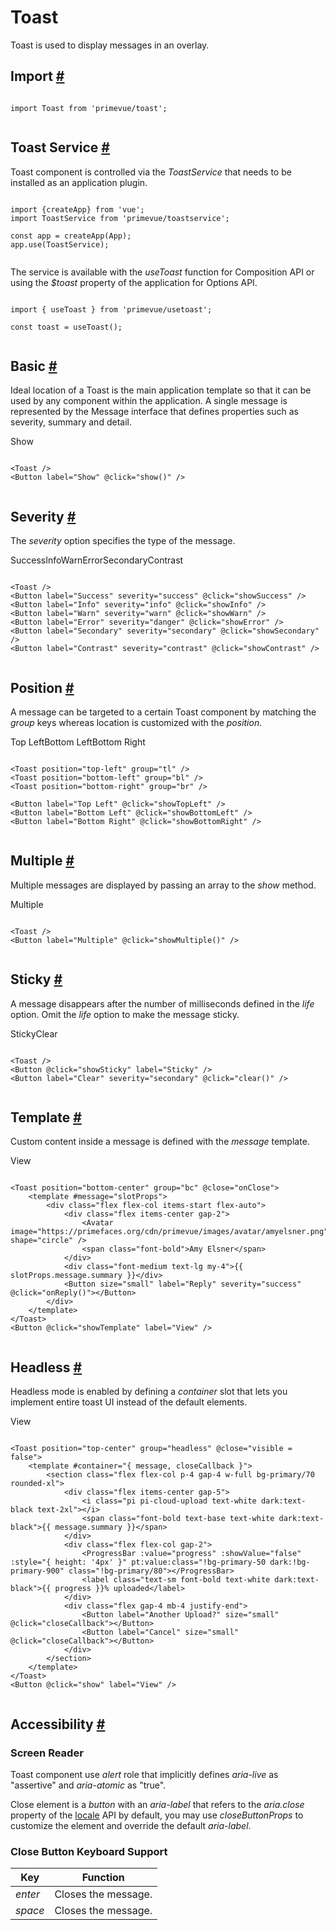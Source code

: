 # Toast

Toast is used to display messages in an overlay.

## Import [#](https://primevue.org/toast/#import)

```

import Toast from 'primevue/toast';


```

## Toast Service [#](https://primevue.org/toast/#toast-service)

Toast component is controlled via the *ToastService* that needs to be installed as an application plugin.

```

import {createApp} from 'vue';
import ToastService from 'primevue/toastservice';

const app = createApp(App);
app.use(ToastService);


```

The service is available with the *useToast* function for Composition API or using the *$toast* property of the application for Options API.

```

import { useToast } from 'primevue/usetoast';

const toast = useToast();


```

## Basic [#](https://primevue.org/toast/#basic)

Ideal location of a Toast is the main application template so that it can be used by any component within the application. A single message is represented by the Message interface that defines properties such as severity, summary and detail.

Show

```

<Toast />
<Button label="Show" @click="show()" />


```

## Severity [#](https://primevue.org/toast/#severity)

The *severity* option specifies the type of the message.

SuccessInfoWarnErrorSecondaryContrast

```

<Toast />
<Button label="Success" severity="success" @click="showSuccess" />
<Button label="Info" severity="info" @click="showInfo" />
<Button label="Warn" severity="warn" @click="showWarn" />
<Button label="Error" severity="danger" @click="showError" />
<Button label="Secondary" severity="secondary" @click="showSecondary" />
<Button label="Contrast" severity="contrast" @click="showContrast" />


```

## Position [#](https://primevue.org/toast/#position)

A message can be targeted to a certain Toast component by matching the *group* keys whereas location is customized with the *position*.

Top LeftBottom LeftBottom Right

```

<Toast position="top-left" group="tl" />
<Toast position="bottom-left" group="bl" />
<Toast position="bottom-right" group="br" />

<Button label="Top Left" @click="showTopLeft" />
<Button label="Bottom Left" @click="showBottomLeft" />
<Button label="Bottom Right" @click="showBottomRight" />


```

## Multiple [#](https://primevue.org/toast/#multiple)

Multiple messages are displayed by passing an array to the *show* method.

Multiple

```

<Toast />
<Button label="Multiple" @click="showMultiple()" />


```

## Sticky [#](https://primevue.org/toast/#sticky)

A message disappears after the number of milliseconds defined in the *life* option. Omit the *life* option to make the message sticky.

StickyClear

```

<Toast />
<Button @click="showSticky" label="Sticky" />
<Button label="Clear" severity="secondary" @click="clear()" />


```

## Template [#](https://primevue.org/toast/#template)

Custom content inside a message is defined with the *message* template.

View

```

<Toast position="bottom-center" group="bc" @close="onClose">
    <template #message="slotProps">
        <div class="flex flex-col items-start flex-auto">
            <div class="flex items-center gap-2">
                <Avatar image="https://primefaces.org/cdn/primevue/images/avatar/amyelsner.png" shape="circle" />
                <span class="font-bold">Amy Elsner</span>
            </div>
            <div class="font-medium text-lg my-4">{{ slotProps.message.summary }}</div>
            <Button size="small" label="Reply" severity="success" @click="onReply()"></Button>
        </div>
    </template>
</Toast>
<Button @click="showTemplate" label="View" />


```

## Headless [#](https://primevue.org/toast/#headless)

Headless mode is enabled by defining a *container* slot that lets you implement entire toast UI instead of the default elements.

View

```

<Toast position="top-center" group="headless" @close="visible = false">
    <template #container="{ message, closeCallback }">
        <section class="flex flex-col p-4 gap-4 w-full bg-primary/70 rounded-xl">
            <div class="flex items-center gap-5">
                <i class="pi pi-cloud-upload text-white dark:text-black text-2xl"></i>
                <span class="font-bold text-base text-white dark:text-black">{{ message.summary }}</span>
            </div>
            <div class="flex flex-col gap-2">
                <ProgressBar :value="progress" :showValue="false" :style="{ height: '4px' }" pt:value:class="!bg-primary-50 dark:!bg-primary-900" class="!bg-primary/80"></ProgressBar>
                <label class="text-sm font-bold text-white dark:text-black">{{ progress }}% uploaded</label>
            </div>
            <div class="flex gap-4 mb-4 justify-end">
                <Button label="Another Upload?" size="small" @click="closeCallback"></Button>
                <Button label="Cancel" size="small" @click="closeCallback"></Button>
            </div>
        </section>
    </template>
</Toast>
<Button @click="show" label="View" />


```

## Accessibility [#](https://primevue.org/toast/#accessibility)

### Screen Reader

Toast component use *alert* role that implicitly defines *aria-live* as "assertive" and *aria-atomic* as "true".

Close element is a *button* with an *aria-label* that refers to the *aria.close* property of the [locale](https://primevue.org/configuration/#locale) API by default, you may use *closeButtonProps* to customize the element and override the default *aria-label*.

### Close Button Keyboard Support

| Key | Function |
| --- | --- |
| *enter* | Closes the message. |
| *space* | Closes the message. |